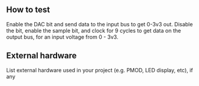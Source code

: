 <!---

This file is used to generate your project datasheet. Please fill in the information below and delete any unused
sections.

You can also include images in this folder and reference them in the markdown. Each image must be less than
512 kb in size, and the combined size of all images must be less than 1 MB.
-->


## How to test

Enable the DAC bit and send data to the input bus to get 0-3v3 out.
Disable the bit, enable the sample bit, and clock for 9 cycles to get data on the output bus, for an input voltage from 0 - 3v3.

## External hardware

List external hardware used in your project (e.g. PMOD, LED display, etc), if any
